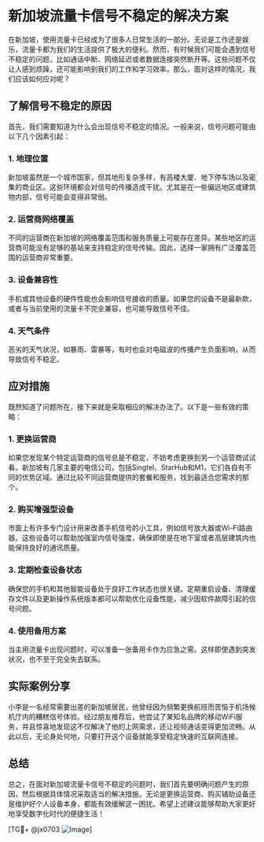 # 新加坡流量卡信号不稳定的解决方案

在新加坡，使用流量卡已经成为了很多人日常生活的一部分。无论是工作还是娱乐，流量卡都为我们的生活提供了极大的便利。然而，有时候我们可能会遇到信号不稳定的问题，比如通话中断、网络延迟或者数据连接突然断开等。这些问题不仅让人感到烦躁，还可能影响到我们的工作和学习效率。那么，面对这样的情况，我们应该如何应对呢？

## 了解信号不稳定的原因

首先，我们需要知道为什么会出现信号不稳定的情况。一般来说，信号问题可能由以下几个因素引起：

### 1. 地理位置
新加坡虽然是一个城市国家，但其地形复杂多样，有高楼大厦、地下停车场以及密集的商业区。这些环境都会对信号的传播造成干扰。尤其是在一些偏远地区或建筑物内部，信号可能会变得非常弱。

### 2. 运营商网络覆盖
不同的运营商在新加坡的网络覆盖范围和服务质量上可能存在差异。某些地区的运营商可能没有足够的基站来支持稳定的信号传输。因此，选择一家拥有广泛覆盖范围的运营商非常重要。

### 3. 设备兼容性
手机或其他设备的硬件性能也会影响信号接收的质量。如果您的设备不是最新款，或者与当前使用的流量卡不完全兼容，也可能导致信号不佳。

### 4. 天气条件
恶劣的天气状况，如暴雨、雷暴等，有时也会对电磁波的传播产生负面影响，从而导致信号不稳定。

## 应对措施

既然知道了问题所在，接下来就是采取相应的解决办法了。以下是一些有效的策略：

### 1. 更换运营商
如果您发现某个特定运营商的信号总是不稳定，不妨考虑更换到另一个运营商试试看。新加坡有几家主要的电信公司，包括Singtel、StarHub和M1，它们各自有不同的优势区域。通过比较不同运营商提供的套餐和服务，找到最适合您需求的那个。

### 2. 购买增强型设备
市面上有许多专门设计用来改善手机信号的小工具，例如信号放大器或Wi-Fi路由器。这些设备可以帮助加强室内信号强度，确保即使是在地下室或者高层建筑内也能保持良好的通讯质量。

### 3. 定期检查设备状态
确保您的手机和其他智能设备处于良好工作状态也很关键。定期重启设备、清理缓存文件以及更新操作系统版本都可以帮助优化设备性能，减少因软件故障引起的信号问题。

### 4. 使用备用方案
当主用流量卡出现问题时，可以准备一张备用卡作为应急之需。这样即使遇到突发状况，也不至于完全失去联系。

## 实际案例分享

小李是一名经常需要出差的新加坡居民，他曾经因为频繁更换航班而苦恼于机场候机厅内的糟糕信号体验。经过朋友推荐后，他尝试了某知名品牌的移动WiFi服务，并且惊喜地发现这不仅解决了他的上网需求，还让视频通话变得更加流畅。从此以后，无论身处何地，只要打开这个设备就能享受稳定快速的互联网连接。

## 总结

总之，在面对新加坡流量卡信号不稳定的问题时，我们首先要明确问题产生的原因，然后根据具体情况采取适当的解决措施。无论是更换运营商、购买辅助设备还是维护好个人设备本身，都能有效缓解这一困扰。希望上述建议能够帮助大家更好地享受数字化时代的便捷生活！

[TG💪+ @jx0703 ![Image](https://github.com/user-attachments/assets/dbca1d08-cadb-493c-b0ec-ad6f7a83f270)]